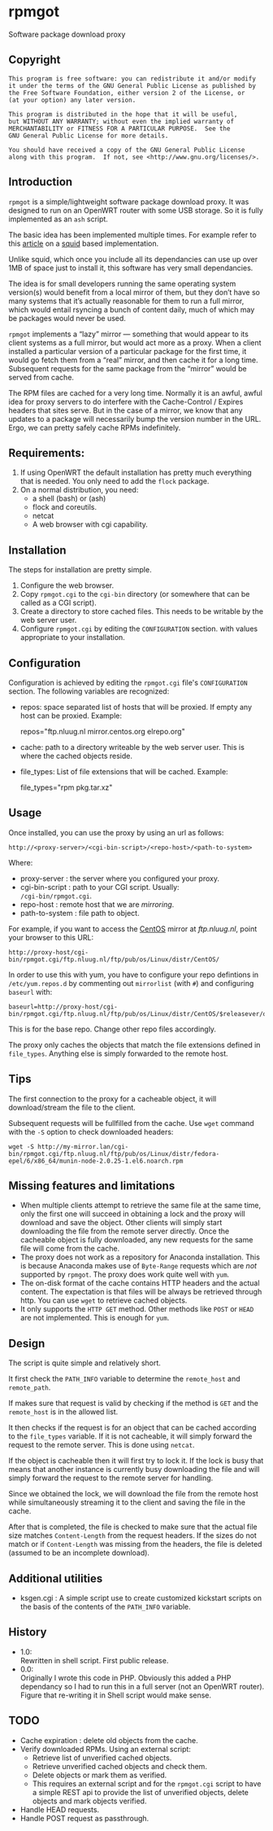 # rpmgot

Software package download proxy

## Copyright

    This program is free software: you can redistribute it and/or modify
    it under the terms of the GNU General Public License as published by
    the Free Software Foundation, either version 2 of the License, or
    (at your option) any later version.

    This program is distributed in the hope that it will be useful,
    but WITHOUT ANY WARRANTY; without even the implied warranty of
    MERCHANTABILITY or FITNESS FOR A PARTICULAR PURPOSE.  See the
    GNU General Public License for more details.

    You should have received a copy of the GNU General Public License
    along with this program.  If not, see <http://www.gnu.org/licenses/>.

## Introduction

`rpmgot` is a simple/lightweight software package download proxy.  It
was designed to run on an OpenWRT router with some USB storage.  So it
is fully implemented as an `ash` script.

The basic idea has been implemented multiple times.  For example refer
to this
[article](http://ma.ttwagner.com/lazy-distro-mirrors-with-squid/) on a
[squid](http://www.squid-cache.org/) based implementation.

Unlike squid, which once you include all its dependancies can use up
over 1MB of space just to install it, this software has very small
dependancies.

The idea is for small developers running the same operating system
version(s) would benefit from a local mirror of them, but they
don’t have so many systems that it’s actually reasonable for them to run
a full mirror, which would entail rsyncing a bunch of content daily,
much of which may be packages would never be used.

`rpmgot` implements a “lazy” mirror — something that would appear to
its client systems as a full mirror, but would act more as a proxy. When a
client installed a particular version of a particular package for the
first time, it would go fetch them from a “real” mirror, and then
cache it for a long time. Subsequent requests for the same package
from the “mirror” would be served from cache.

The RPM files are cached for a very long time. Normally
it is an awful, awful idea for proxy servers to do interfere with the
Cache-Control / Expires headers that sites serve. But in the case of a
mirror, we know that any updates to a package will necessarily bump
the version number in the URL. Ergo, we can pretty safely cache RPMs
indefinitely.

## Requirements:

1. If using OpenWRT the default installation has pretty much
   everything that is needed.  You only need to add the `flock`
   package.
2. On a normal distribution, you need:
   - a shell (bash) or (ash)
   - flock and coreutils.
   - netcat
   - A web browser with cgi capability.

## Installation

The steps for installation are pretty simple.

1. Configure the web browser.
2. Copy `rpmgot.cgi` to the `cgi-bin` directory (or somewhere that
   can be called as a CGI script).
3. Create a directory to store cached files.  This needs to be
   writable by the web server user.
4. Configure `rpmgot.cgi` by editing the `CONFIGURATION`
   section. with values appropriate to your installation.

## Configuration

Configuration is achieved by editing the `rpmgot.cgi` file's
`CONFIGURATION` section.  The following variables are recognized:

- repos: space separated list of hosts that will be proxied.  If
  empty any host can be proxied.  Example:

    repos="ftp.nluug.nl mirror.centos.org elrepo.org"

- cache: path to a directory writeable by the web server user.  This
  is where the cached objects reside.
- file_types: List of file extensions that will be cached.  Example:

    file_types="rpm pkg.tar.xz"

## Usage

Once installed, you can use the proxy by using an url as follows:

    http://<proxy-server>/<cgi-bin-script>/<repo-host>/<path-to-system>

Where:

* proxy-server : the server where you configured your proxy.
* cgi-bin-script : path to your CGI script.  Usually:  
  `/cgi-bin/rpmgot.cgi`.
* repo-host : remote host that we are _mirroring_.
* path-to-system : file path to object.

For example, if you want to access the [CentOS](http://centos.org)
mirror at _ftp.nluug.nl_, point your browser to this URL:

    http://proxy-host/cgi-bin/rpmgot.cgi/ftp.nluug.nl/ftp/pub/os/Linux/distr/CentOS/

In order to use this with yum, you have to configure your repo
defintions in `/etc/yum.repos.d` by commenting out `mirrorlist` (with
`#`) and configuring `baseurl` with:

    baseurl=http://proxy-host/cgi-bin/rpmgot.cgi/ftp.nluug.nl/ftp/pub/os/Linux/distr/CentOS/$releasever/os/$basearch/

This is for the base repo.  Change other repo files accordingly.

The proxy only caches the objects that match the file extensions
defined in `file_types`.  Anything else is simply forwarded to the
remote host.

## Tips

The first connection to the proxy for a cacheable object, it will
download/stream the file to the client.

Subsequent requests will be fullfilled from the cache.  Use `wget`
command with the `-S` option to check downloaded headers:

    wget -S http://my-mirror.lan/cgi-bin/rpmgot.cgi/ftp.nluug.nl/ftp/pub/os/Linux/distr/fedora-epel/6/x86_64/munin-node-2.0.25-1.el6.noarch.rpm

## Missing features and limitations

- When multiple clients attempt to retrieve the same file at the same
  time, only the first one will succeed in obtaining a lock and the
  proxy will download and save the object.  Other clients will simply
  start downloading the file from the remote server directly.  Once
  the cacheable object is fully downloaded, any new requests for the
  same file will come from the cache.
- The proxy does not work as a repository for Anaconda installation.
  This is because Anaconda makes use of `Byte-Range` requests which
  are *not* supported by `rpmgot`.  The proxy does work quite well
  with `yum`.
- The on-disk format of the cache contains HTTP headers and the actual
  content.  The expectation is that files will be always be retrieved
  through http.  You can use `wget` to retrieve cached objects.
- It only supports the `HTTP GET` method.  Other methods like `POST`
  or `HEAD` are not implemented.  This is enough for `yum`.

## Design

The script is quite simple and relatively short.

It first check the `PATH_INFO` variable to determine the `remote_host`
and `remote_path`.

If makes sure that request is valid by checking if the method is `GET`
and the `remote_host` is in the allowed list.

It then checks if the request is for an object that can be cached
according to the `file_types` variable.  If it is not cacheable, it
will simply forward the request to the remote server.  This is done
using `netcat`.

If the object is cacheable then it will first try to lock it.  If the
lock is busy that means that another instance is currently busy
downloading the file and will simply forward the request to the remote
server for handling.

Since we obtained the lock, we will download the file from the remote
host while simultaneously streaming it to the client and saving the
file in the cache.

After that is completed, the file is checked to make sure that the
actual file size matches `Content-Length` from the request headers.
If the sizes do not match or if `Content-Length` was missing from the
headers, the file is deleted (assumed to be an incomplete download).

## Additional utilities

* ksgen.cgi : A simple script use to create customized kickstart
  scripts on the basis of the contents of the `PATH_INFO` variable.

## History

- 1.0:  
  Rewritten in shell script.  First public release.
- 0.0:  
  Originally I wrote this code in PHP.  Obviously this added a PHP
  dependancy so I had to run this in a full server (not an OpenWRT
  router).  Figure that re-writing it in Shell script would make
  sense.

## TODO

- Cache expiration : delete old objects from the cache.
- Verify downloaded RPMs.  Using an external script:
  - Retrieve list of unverified cached objects.
  - Retrieve unverified cached objects and check them.
  - Delete objects or mark them as verified.
  - This requires an external script and for the `rpmgot.cgi` script
    to have a simple REST api to provide the list of unverified
    objects, delete objects and mark objects verified.
- Handle HEAD requests.
- Handle POST request as passthrough.
